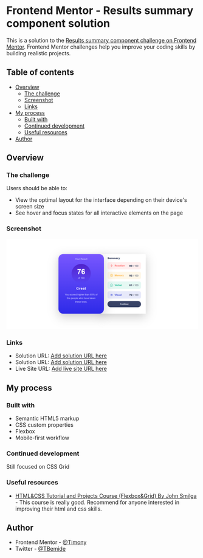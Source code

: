 # Frontend Mentor - Results summary component solution

This is a solution to the [Results summary component challenge on Frontend Mentor](https://www.frontendmentor.io/challenges/results-summary-component-CE_K6s0maV). Frontend Mentor challenges help you improve your coding skills by building realistic projects. 

## Table of contents

- [Overview](#overview)
  - [The challenge](#the-challenge)
  - [Screenshot](#screenshot)
  - [Links](#links)
- [My process](#my-process)
  - [Built with](#built-with)
  - [Continued development](#continued-development)
  - [Useful resources](#useful-resources)
- [Author](#author)

## Overview

### The challenge

Users should be able to:

- View the optimal layout for the interface depending on their device's screen size
- See hover and focus states for all interactive elements on the page

### Screenshot

![Screenshot](./images/Screenshot.png)

### Links

- Solution URL: [Add solution URL here](https://your-solution-url.com)
- Solution URL: [Add solution URL here](https://your-solution-url.com)
- Live Site URL: [Add live site URL here](https://your-live-site-url.com)

## My process

### Built with

- Semantic HTML5 markup
- CSS custom properties
- Flexbox
- Mobile-first workflow


### Continued development
Still focused on CSS Grid

### Useful resources
- [HTML&CSS Tutorial and Projects Course (Flexbox&Grid) By John Smilga](https://www.udemy.com/course/in-depth-html-css-course-build-responsive-websites/) - This course is really good. Recommend for anyone interested in improving their html and css skills.

## Author
- Frontend Mentor - [@Timony](https://www.frontendmentor.io/profile/Tori-Bemide)
- Twitter - [@TBemide](https://www.twitter.com/TBemide) 